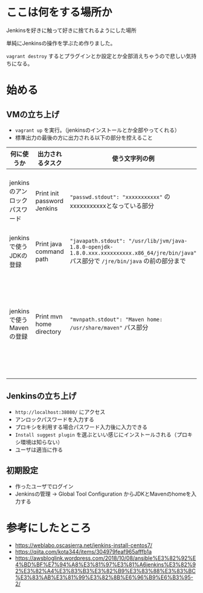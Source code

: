 # ここは何をする場所か

Jenkinsを好きに触って好きに捨てれるようにした場所

単純にJenkinsの操作を学ぶため作りました。

`vagrant destroy` するとプラグインとか設定とか全部消えちゃうので悲しい気持ちになる。

# 始める

## VMの立ち上げ

* `vagrant up` を実行。（jenkinsのインストールとか全部やってくれる）
* 標準出力の最後の方に出力される以下の部分を控えること

|何に使うか|出力されるタスク|使う文字列の例|備考|
|-|-|-|-|
|jenkinsのアンロックパスワード|Print init password Jenkins|`"passwd.stdout": "xxxxxxxxxxx"` のxxxxxxxxxxxとなっている部分|jenkinsのアンロック後は出力されなくなる|
|jenkinsで使うJDKの登録|Print java command path|`"javapath.stdout": "/usr/lib/jvm/java-1.8.0-openjdk-1.8.0.xxx.xxxxxxxxxx.x86_64/jre/bin/java"` パス部分で `/jre/bin/java` の前の部分まで||
|jenkinsで使うMavenの登録|Print mvn home directory|`"mvnpath.stdout": "Maven home: /usr/share/maven"` パス部分|これは `mvn -v` で出力される結果から取得しているため他のものと形式が異なる|

## Jenkinsの立ち上げ
* `http://localhost:38080/` にアクセス
* アンロックパスワードを入力する
* プロキシを利用する場合パスワード入力後に入力できる
* `Install suggest plugin` を選ぶといい感じにインストールされる（プロキシ環境は知らない）
* ユーザは適当に作る

## 初期設定
* 作ったユーザでログイン
* Jenkinsの管理 -> Global Tool Configuration からJDKとMavenのhomeを入力する


# 参考にしたところ

* https://weblabo.oscasierra.net/jenkins-install-centos7/
* https://qiita.com/kota344/items/304979feaf965afffb1a
* https://awsbloglink.wordpress.com/2018/10/08/ansible%E3%82%92%E4%BD%BF%E7%94%A8%E3%81%97%E3%81%A6jenkins%E3%82%92%E3%82%A4%E3%83%B3%E3%82%B9%E3%83%88%E3%83%BC%E3%83%AB%E3%81%99%E3%82%8B%E6%96%B9%E6%B3%95-2/